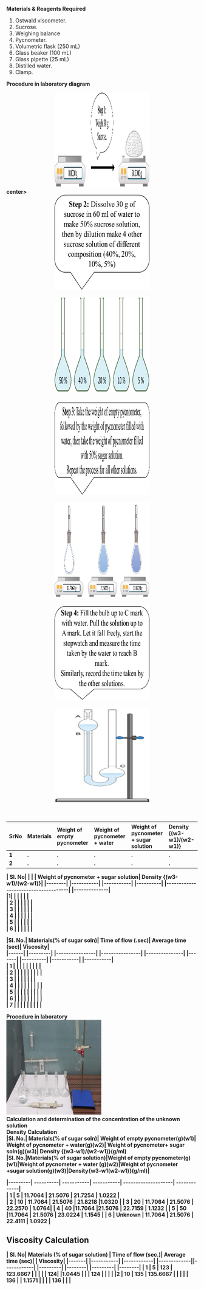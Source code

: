 <b>Materials & Reagents Required</b>

1)	Ostwald viscometer. 
2)	Sucrose.
3)	Weighing balance 
4)	Pycnometer.
5)	Volumetric flask (250 mL) 
6)	Glass beaker (100 mL)
7)	Glass pipette (25 mL) 
8)	Distilled water.
9)	Clamp.

<b> Procedure in laboratory diagram </b1><br>
<center><img src="images/imag.png" width="250" height="250" alt=""></center>center><br>
<center><img src="images/imag2.png" width="250" height="250" alt=""></center><br>
<center><img src="images/imag3.png" width="250" height="250" alt=""></center><br>
<center><img src="images/imag4.png" width="250" height="250" alt=""></center><br>
<center><img src="images/imag5.png" width="250" height="250" alt=""></center><br>
<center><img src="images/imag6.png" width="250" height="250" alt=""></center><br>
<center><img src="images/imag7.png" width="250" height="250" alt=""></center><br><br>

SrNo |Materials | Weight of empty pycnometer | Weight of pycnometer + water| Weight of pycnometer + sugar solution | Density {(w3-w1)/(w2-w1)}|
:--|:--|:--|:--|:--|:--|
1 | . | . | . | . | .
2 | . | . | . | . | .

| Sl. No| | | | Weight of pycnometer + sugar solution| Density {(w3-w1)/(w2-w1)}|
|--------| |-----------| |-----------| |----------| |-------------------------------------| |--------------|  <br>
|1|
|             |            |                                               |                    |  
| 2   |          |             |            |                                               |                    |  <br>
| 3   |          |             |            |                                               |                    |  <br>
| 4   |          |             |            |                                               |                    |  <br>
| 5   |          |             |            |                                               |                    |  <br>
| 6   |          |             |            |                                               |                    |  <br>

|Sl. No.| Materials(% of sugar soln)| Time of flow (.sec)| Average time (sec)| Viscosity|<br>
|------| |---------| |----------------| |----------------| |---------------| |-------| |----------| |-----------| |-----------|<br>
| 1 |              |                  |                  |                 |          |           |             |             |<br>
| 2 |              |                  |                  |                 |          |           |             |             |<br>
| 3 |            |                    |                  |            |                   |                       |<br>
| 4 |              |                  |                  |                 |          |           |             |             |<br>
| 5 |              |                  |                  |                 |          |           |             |             |<br>
| 6 |              |                  |                  |                 |          |           |             |             |<br>
| 7 |              |                  |                  |                 |          |           |             |             |<br>

<b>Procedure in laboratory</b><br>
<img src="images/imag91.png" width="250" height="250" alt=""><br>
<b>Calculation and determination of the concentration of the unknown solution</b>
</br>
<b>Density Calculation</b><br>
|Sl. No.| Materials(% of sugar soln)| Weight of empty pycnometer(g)(w1)| Weight of pycnometer + water(g)(w2)| Weight of pycnometer+ sugar soln(g)(w3)| Density {(w3-w1)/(w2-w1)}(g/ml)<br>
|Sl. No.|Materials(% of sugar solution)|Weight of empty pycnometer(g)(w1)|Weight of pycnometer + water (g)(w2)|Weight of pycnometer +sugar solution(g)(w3)|Density{w3-w1(w2-w1)}(g/ml)|<br>

|---------| ----------| -----------| -----------| --------------------| -------------|<br>
| 1 |     5	      |    11.7064	    | 21.5076	|    21.7254	      |     1.0222     |<br>
| 2	|     10 |	11.7064 |  21.5076 |	21.8218	       |1.0320        | 
| 3	|     20 |  11.7064	 |  21.5076	|    22.2570	    |   1.0764|
| 4 |	40	 |11.7064	|21.5076	|     22.7159        |	1.1232   |
| 5 |	50	 |11.7064 | 21.5076  |  	23.0224	        |   1.1545   |
| 6	| Unknown |	11.7064 |	21.5076	|   22.4111	           | 1.0922  |

<h2>Viscosity Calculation</h2>
| Sl. No| Materials (% of sugar solution) | Time of flow (sec.)| Average time (sec)| | Viscosity|
|-------| |-----------| |------------| |-------------||------------| |---------| |--------| |---------| |--------|
|    1	|    5      |   123	    |  123.6667	  |           |
|		|   	|     124|        |1.0445  |
|		|  124	|	      |        |       |
|2     |        10  |   135 |    135.6667            |           |
|	   |   	        |   136 |           |     1.1571       |
|	   |	        |    136  |          |                 |
 

